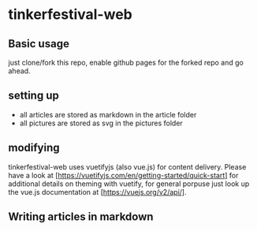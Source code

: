 # tinkerfestival-web

## Basic usage
just clone/fork this repo, enable github pages for the forked repo and go ahead.

## setting up
- all articles are stored as markdown in the article folder
- all pictures are stored as svg in the pictures folder

## modifying 
tinkerfestival-web uses vuetifyjs (also vue.js) for content delivery. 
Please have a look at [https://vuetifyjs.com/en/getting-started/quick-start] for additional details on theming with vuetify, for general porpuse just look up the vue.js documentation at [https://vuejs.org/v2/api/].

## Writing articles in markdown 

